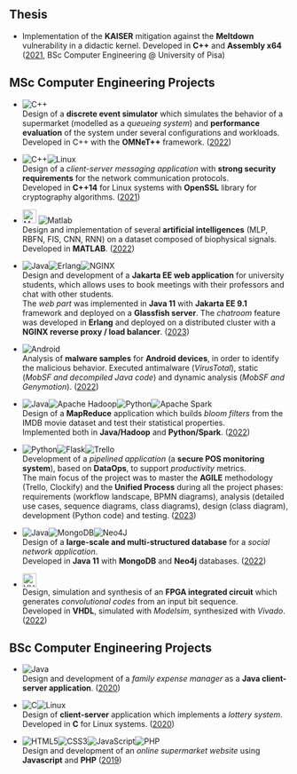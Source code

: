 ## Thesis

- Implementation of the **KAISER** mitigation against the **Meltdown** vulnerability in a didactic kernel. Developed in **C++** and **Assembly x64** ([2021](https://github.com/RiccardoSagramoni/Tesi-Triennale), BSc Computer Engineering @ University of Pisa)


## MSc Computer Engineering Projects

- ![C++](https://img.shields.io/badge/C++-%2300599C.svg?style=for-the-badge&logo=c%2B%2B&logoColor=white) <br>
Design of a **discrete event simulator** which simulates the behavior of a supermarket (modelled as a *queueing system*) and **performance evaluation** of the system under several configurations and workloads. <br>
Developed in C++ with the **OMNeT++** framework. ([2022](https://github.com/RiccardoSagramoni/performance-evaluation-supermarket))

- ![C++](https://img.shields.io/badge/C++-%2300599C.svg?style=for-the-badge&logo=c%2B%2B&logoColor=white)![Linux](https://img.shields.io/badge/Linux-FCC624?style=for-the-badge&logo=linux&logoColor=white&&color=darkred) <br>
Design of a *client-server messaging application* with **strong security requirements** for the network communication protocols. <br>
Developed in **C++14** for Linux systems with **OpenSSL** library for cryptography algorithms. ([2021](https://github.com/RiccardoSagramoni/messaging-cybersecurity-project))

- <img src="https://upload.wikimedia.org/wikipedia/commons/thumb/2/21/Matlab_Logo.png/667px-Matlab_Logo.png" alt="MATLAB" height="25px"/> ![Matlab](https://img.shields.io/badge/MATLAB-fc6603?&logoColor=white&style=for-the-badge)<br>
Design and implementation of several **artificial intelligences** (MLP, RBFN, FIS, CNN, RNN) on a dataset composed of biophysical signals. <br>
Developed in **MATLAB**. ([2022](https://github.com/RiccardoSagramoni/intelligent-systems-project))

- ![Java](https://img.shields.io/badge/Java-%23ED8B00.svg?style=for-the-badge&logo=openjdk&logoColor=white)![Erlang](https://img.shields.io/badge/-Erlang-A90533?logo=erlang&logoColor=white&style=for-the-badge)![NGINX](https://img.shields.io/badge/NGINX-%23009639.svg?style=for-the-badge&logo=nginx&logoColor=white) <br>
Design and development of a **Jakarta EE web application** for university students, which allows uses to book meetings with their professors and chat with other students. <br>
The *web part* was implemented in **Java 11** with **Jakarta EE 9.1** framework and deployed on a **Glassfish server**. The *chatroom* feature was developed in **Erlang** and deployed on a distributed cluster with a **NGINX reverse proxy / load balancer**. ([2023](https://github.com/RiccardoSagramoni/distributed-student-platform))

- ![Android](https://img.shields.io/badge/Android-3DDC84?style=for-the-badge&logo=android&logoColor=white&&color=darkgreen) <br>
Analysis of **malware samples** for **Android devices**, in order to identify the malicious behavior. Executed antimalware (*VirusTotal*), static (*MobSF and decompiled Java code*) and dynamic analysis (*MobSF and Genymotion*). ([2022](https://github.com/RiccardoSagramoni/malware-analysis))

- ![Java](https://img.shields.io/badge/Java-%23ED8B00.svg?style=for-the-badge&logo=openjdk&logoColor=white)![Apache Hadoop](https://img.shields.io/badge/Apache%20Hadoop-66CCFF?style=for-the-badge&logo=apachehadoop&logoColor=black)![Python](https://img.shields.io/badge/Python-3670A0?style=for-the-badge&logo=python&logoColor=ffdd54)![Apache Spark](https://img.shields.io/badge/Apache%20Spark-FDEE21?style=for-the-badge&logo=apachespark&logoColor=black) <br>
Design of a **MapReduce** application which builds *bloom filters* from the IMDB movie dataset and test their statistical properties. <br>
Implemented both in **Java/Hadoop** and **Python/Spark**. ([2022](https://github.com/RiccardoSagramoni/map-reduce-bloom-filter))

- ![Python](https://img.shields.io/badge/Python-3670A0?style=for-the-badge&logo=python&logoColor=ffdd54)![Flask](https://img.shields.io/badge/Flask-%23000.svg?style=for-the-badge&logo=flask&logoColor=white)![Trello](https://img.shields.io/badge/Trello-%23026AA7.svg?style=for-the-badge&logo=Trello&logoColor=white) <br>
Development of a *pipelined application* (a **secure POS monitoring system**), based on **DataOps**, to support *productivity* metrics. <br>
The main focus of the project was to master the **AGILE** methodology (Trello, Clockify) and the **Unified Process** during all the project phases: requirements (workflow landscape, BPMN diagrams), analysis (detailed use cases, sequence diagrams, class diagrams), design (class diagram), development (Python code) and testing. ([2023](https://github.com/RiccardoSagramoni/secure-pos-agile))

- ![Java](https://img.shields.io/badge/Java-%23ED8B00.svg?style=for-the-badge&logo=openjdk&logoColor=white)![MongoDB](https://img.shields.io/badge/MongoDB-%234ea94b.svg?style=for-the-badge&logo=mongodb&logoColor=white)![Neo4J](https://img.shields.io/badge/Neo4j-008CC1?style=for-the-badge&logo=neo4j&logoColor=white) <br>
Design of a **large-scale and multi-structured database** for a *social network application*. <br>
Developed in **Java 11** with **MongoDB** and **Neo4j** databases. ([2022](https://github.com/RiccardoSagramoni/gameflows-social-network))

- <img src="https://file.allpcb.com/bbs/p/jps-pcb/upfile/2016/12/20161227161715_653.jpg" alt="VHDL" height="25px"/> <br>
Design, simulation and synthesis of an **FPGA integrated circuit** which generates *convolutional codes* from an input bit sequence. <br>
Developed in **VHDL**, simulated with *Modelsim*, synthesized with *Vivado*. ([2022](https://github.com/RiccardoSagramoni/convolutional-code-generator))


## BSc Computer Engineering Projects

- ![Java](https://img.shields.io/badge/Java-%23ED8B00.svg?style=for-the-badge&logo=openjdk&logoColor=white) <br>
Design and development of a *family expense manager* as a **Java client-server application**. ([2020](https://github.com/RiccardoSagramoni/Gestore-Spese))

- ![C](https://img.shields.io/badge/C-%2300599C.svg?style=for-the-badge&logo=c&logoColor=white)![Linux](https://img.shields.io/badge/Linux-FCC624?style=for-the-badge&logo=linux&logoColor=white&&color=darkred) <br>
Design of **client-server** application which implements a *lottery system*. Developed in **C** for Linux systems. ([2020](https://github.com/RiccardoSagramoni/Lotto))

- ![HTML5](https://img.shields.io/badge/html5-%23E34F26.svg?style=for-the-badge&logo=html5&logoColor=white)![CSS3](https://img.shields.io/badge/css3-%231572B6.svg?style=for-the-badge&logo=css3&logoColor=white)![JavaScript](https://img.shields.io/badge/Javascript-%23323330.svg?style=for-the-badge&logo=javascript&logoColor=%23F7DF1E)![PHP](https://img.shields.io/badge/PHP-%23777BB4.svg?style=for-the-badge&logo=php&logoColor=white) <br>
Design and development of an *online supermarket website* using **Javascript** and **PHP** ([2019](https://github.com/RiccardoSagramoni/UniMarket))
